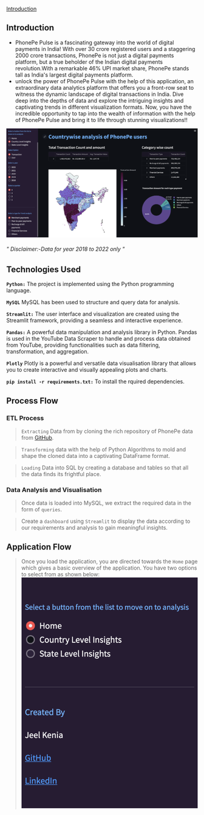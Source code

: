 [Introduction](#Introduction)
## Introduction
* PhonePe Pulse is a fascinating gateway into the world of digital payments in India! With over 30 crore registered users and a staggering 2000 crore transactions, PhonePe is not just a digital payments platform, but a true beholder of the Indian digital payments revolution.With a remarkable 46% UPI market share, PhonePe stands tall as India's largest digital payments platform.
* unlock the power of PhonePe Pulse with the help of this application, an extraordinary data analytics platform that offers you a front-row seat to witness the dynamic landscape of digital transactions in India. Dive deep into the depths of data and explore the intriguing insights and captivating trends in different visualization formats. Now, you have the incredible opportunity to tap into the wealth of information with the help of PhonePe Pulse and bring it to life through stunning visualizations!!

![analysis.png](https://github.com/Jeel-Kenia/PhonePe-Data_Visualisation/blob/main/analysis.png?raw=true)
###### " Disclaimer:-Data for year 2018 to 2022 only "

## Technologies Used
**`Python:`** The project is implemented using the Python programming language.

**`MySQL`** MySQL has been used to structure and query data for analysis.

**`Streamlit:`** The user interface and visualization are created using the Streamlit framework, providing a seamless and interactive experience.

**`Pandas:`** A powerful data manipulation and analysis library in Python. Pandas is used in the YouTube Data Scraper to handle and process data obtained from YouTube, providing functionalities such as data filtering, transformation, and aggregation.

**`Plotly`** Plotly is a powerful and versatile data visualisation library that allows you to create interactive and visually appealing plots and charts. 

**`pip install -r requirements.txt:`** To install the rquired dependencies.

## Process Flow
### ETL Process
> `Extracting` Data from by cloning the rich repository of PhonePe data from [GitHub](https://github.com/PhonePe/).

> `Transforming` data with the help of Python Algorithms to mold and shape the cloned data into a captivating DataFrame format.

> `Loading` Data into SQL by creating a database and tables so that all the data finds its frightful place.

 ### Data Analysis and Visualisation
> Once data is loaded into MySQL, we extract the required data in the form of `queries`.

> Create a `dashboard` using `Streamlit` to display the data according to our requirements and analysis to gain meaningful insights.

## Application Flow
> Once you load the application, you are directed towards the `Home` page which gives a basic overview of the application.
> You have two options to select from as shown below:
> ![image](https://github.com/Jeel-Kenia/PhonePe-Data_Visualisation/blob/main/Screenshot%202023-06-27%20at%204.28.31%20PM.png)
